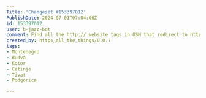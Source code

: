 ```yaml
---
Title: 'Changeset #153397012'
PublishDate: 2024-07-01T07:04:06Z
id: 153397012
user: b-jazz-bot
comment: Find all the http:// website tags in OSM that redirect to https:// and update them.
created_by: https_all_the_things/0.0.7
tags:
- Montenegro
- Budva
- Kotor
- Cetinje
- Tivat
- Podgorica

---
```

